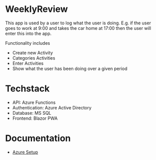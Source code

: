 # WeeklyReview

This app is used by a user to log what the user is doing. 
E.g. if the user goes to work at 9:00 and takes the car home at 17:00 then the user will enter this into the app.

Functionality includes 
 - Create new Activity
 - Categories Activities
 - Enter Activities 
 - Show what the user has been doing over a given period

# Techstack
 - API: Azure Functions
 - Authentication: Azure Active Directory 
 - Database: MS SQL
 - Frontend: Blazor PWA

# Documentation
 - [Azure Setup](https://github.com/theodor349/WeeklyReview/blob/main/Documentation/AzureSetup.md)
